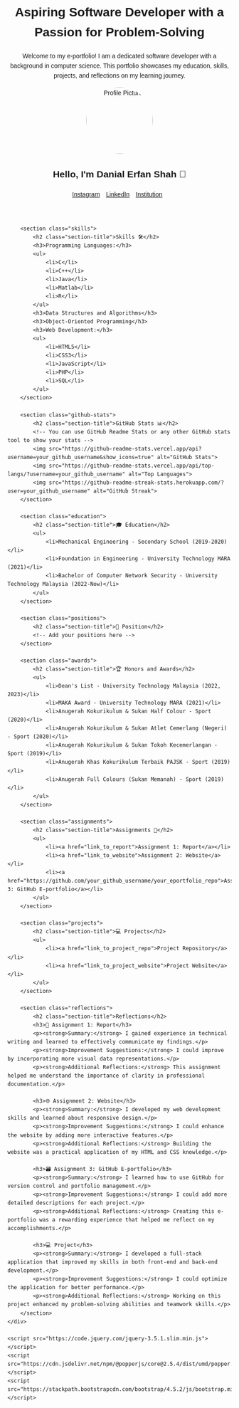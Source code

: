 <!DOCTYPE html>
<html lang="en">
<head>
    <meta charset="UTF-8">
    <meta name="viewport" content="width=device-width, initial-scale=1.0">
    <title>Danial Erfan Shah's E-Portfolio</title>
    <link rel="stylesheet" href="https://stackpath.bootstrapcdn.com/bootstrap/4.5.2/css/bootstrap.min.css">
    <style>
        body {
            font-family: Arial, sans-serif;
            line-height: 1.6;
        }
        .container {
            margin-top: 20px;
        }
        .profile-picture {
            border-radius: 50%;
            width: 150px;
            height: 150px;
            object-fit: cover;
        }
        .skills, .education, .positions, .awards, .assignments, .projects, .reflections {
            margin-bottom: 20px;
        }
        .section-title {
            border-bottom: 2px solid #007bff;
            padding-bottom: 5px;
            margin-bottom: 10px;
            display: inline-block;
        }
        .social-buttons a {
            margin-right: 10px;
        }
    </style>
</head>
<body>
    <div class="container">
        <header class="text-center">
            <h1>Aspiring Software Developer with a Passion for Problem-Solving</h1>
            <p class="lead">Welcome to my e-portfolio! I am a dedicated software developer with a background in computer science. This portfolio showcases my education, skills, projects, and reflections on my learning journey.</p>
            <img src="path_to_your_profile_picture.jpg" alt="Profile Picture" class="profile-picture">
            <h2>Hello, I'm Danial Erfan Shah 👋</h2>
            <div class="social-buttons">
                <a href="https://instagram.com/yourprofile" class="btn btn-primary">Instagram</a>
                <a href="https://linkedin.com/in/yourprofile" class="btn btn-primary">LinkedIn</a>
                <a href="https://yourinstitution.com" class="btn btn-primary">Institution</a>
            </div>
        </header>

        <section class="skills">
            <h2 class="section-title">Skills 🛠️</h2>
            <h3>Programming Languages:</h3>
            <ul>
                <li>C</li>
                <li>C++</li>
                <li>Java</li>
                <li>Matlab</li>
                <li>R</li>
            </ul>
            <h3>Data Structures and Algorithms</h3>
            <h3>Object-Oriented Programming</h3>
            <h3>Web Development:</h3>
            <ul>
                <li>HTML5</li>
                <li>CSS3</li>
                <li>JavaScript</li>
                <li>PHP</li>
                <li>SQL</li>
            </ul>
        </section>

        <section class="github-stats">
            <h2 class="section-title">GitHub Stats 📊</h2>
            <!-- You can use GitHub Readme Stats or any other GitHub stats tool to show your stats -->
            <img src="https://github-readme-stats.vercel.app/api?username=your_github_username&show_icons=true" alt="GitHub Stats">
            <img src="https://github-readme-stats.vercel.app/api/top-langs/?username=your_github_username" alt="Top Languages">
            <img src="https://github-readme-streak-stats.herokuapp.com/?user=your_github_username" alt="GitHub Streak">
        </section>

        <section class="education">
            <h2 class="section-title">🎓 Education</h2>
            <ul>
                <li>Mechanical Engineering - Secondary School (2019-2020)</li>
                <li>Foundation in Engineering - University Technology MARA (2021)</li>
                <li>Bachelor of Computer Network Security - University Technology Malaysia (2022-Now)</li>
            </ul>
        </section>

        <section class="positions">
            <h2 class="section-title">💼 Position</h2>
            <!-- Add your positions here -->
        </section>

        <section class="awards">
            <h2 class="section-title">🏆 Honors and Awards</h2>
            <ul>
                <li>Dean's List - University Technology Malaysia (2022, 2023)</li>
                <li>MAKA Award - University Technology MARA (2021)</li>
                <li>Anugerah Kokurikulum & Sukan Half Colour - Sport (2020)</li>
                <li>Anugerah Kokurikulum & Sukan Atlet Cemerlang (Negeri) - Sport (2020)</li>
                <li>Anugerah Kokurikulum & Sukan Tokoh Kecemerlangan - Sport (2019)</li>
                <li>Anugerah Khas Kokurikulum Terbaik PAJSK - Sport (2019)</li>
                <li>Anugerah Full Colours (Sukan Memanah) - Sport (2019)</li>
            </ul>
        </section>

        <section class="assignments">
            <h2 class="section-title">Assignments 📑</h2>
            <ul>
                <li><a href="link_to_report">Assignment 1: Report</a></li>
                <li><a href="link_to_website">Assignment 2: Website</a></li>
                <li><a href="https://github.com/your_github_username/your_eportfolio_repo">Assignment 3: GitHub E-portfolio</a></li>
            </ul>
        </section>

        <section class="projects">
            <h2 class="section-title">💻 Projects</h2>
            <ul>
                <li><a href="link_to_project_repo">Project Repository</a></li>
                <li><a href="link_to_project_website">Project Website</a></li>
            </ul>
        </section>

        <section class="reflections">
            <h2 class="section-title">Reflections</h2>
            <h3>📄 Assignment 1: Report</h3>
            <p><strong>Summary:</strong> I gained experience in technical writing and learned to effectively communicate my findings.</p>
            <p><strong>Improvement Suggestions:</strong> I could improve by incorporating more visual data representations.</p>
            <p><strong>Additional Reflections:</strong> This assignment helped me understand the importance of clarity in professional documentation.</p>

            <h3>🌐 Assignment 2: Website</h3>
            <p><strong>Summary:</strong> I developed my web development skills and learned about responsive design.</p>
            <p><strong>Improvement Suggestions:</strong> I could enhance the website by adding more interactive features.</p>
            <p><strong>Additional Reflections:</strong> Building the website was a practical application of my HTML and CSS knowledge.</p>

            <h3>🗃 Assignment 3: GitHub E-portfolio</h3>
            <p><strong>Summary:</strong> I learned how to use GitHub for version control and portfolio management.</p>
            <p><strong>Improvement Suggestions:</strong> I could add more detailed descriptions for each project.</p>
            <p><strong>Additional Reflections:</strong> Creating this e-portfolio was a rewarding experience that helped me reflect on my accomplishments.</p>

            <h3>💻 Project</h3>
            <p><strong>Summary:</strong> I developed a full-stack application that improved my skills in both front-end and back-end development.</p>
            <p><strong>Improvement Suggestions:</strong> I could optimize the application for better performance.</p>
            <p><strong>Additional Reflections:</strong> Working on this project enhanced my problem-solving abilities and teamwork skills.</p>
        </section>
    </div>

    <script src="https://code.jquery.com/jquery-3.5.1.slim.min.js"></script>
    <script src="https://cdn.jsdelivr.net/npm/@popperjs/core@2.5.4/dist/umd/popper.min.js"></script>
    <script src="https://stackpath.bootstrapcdn.com/bootstrap/4.5.2/js/bootstrap.min.js"></script>
</body>
</html>

